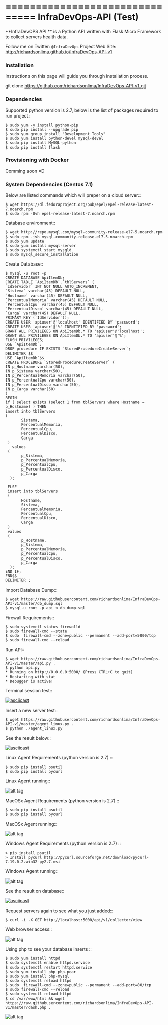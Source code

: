===============================
InfraDevOps-API (Test)
===============================

**InfraDevOPS API ** is a Python API written with Flask Micro Framework to collect servers health data.

Follow me on Twitter: `@InfraDevOps`
Project Web Site: http://richardsonlima.github.io/InfraDevOps-API-v1

### Installation

Instructions on this page will guide you through installation process.  

git clone https://github.com/richardsonlima/InfraDevOps-API-v1.git 

### Dependencies

Supported python version is 2.7, below is the list of packages required to run project:

    $ sudo yum -y install python-pip
    $ sudo pip install --upgrade pip
    $ sudo yum group install "Development Tools"
    $ sudo yum install python-devel mysql-devel
    $ sudo pip install MySQL-python
    $ sudo pip install flask

### Provisioning with Docker

Comming soon =D

### System Dependencies (Centos 7.1)
Below are listed commands which will preper on a cloud server::

    $ wget https://dl.fedoraproject.org/pub/epel/epel-release-latest-7.noarch.rpm
    $ sudo rpm -Uvh epel-release-latest-7.noarch.rpm
    
Database environment::

    $ wget http://repo.mysql.com/mysql-community-release-el7-5.noarch.rpm
    $ sudo rpm -ivh mysql-community-release-el7-5.noarch.rpm
    $ sudo yum update
    $ sudo yum install mysql-server
    $ sudo systemctl start mysqld
    $ sudo mysql_secure_installation
    
Create Database::

    $ mysql -u root -p
    CREATE DATABASE ApiItemDb;
    CREATE TABLE `ApiItemDb`.`tblServers` (
    `IdServidor` INT NOT NULL AUTO_INCREMENT,
    `Sistema` varchar(45) DEFAULT NULL,
    `Hostname` varchar(45) DEFAULT NULL,
    `PercentualMemoria` varchar(45) DEFAULT NULL,
    `PercentualCpu` varchar(45) DEFAULT NULL,
    `PercentualDisco` varchar(45) DEFAULT NULL,
    `Carga` varchar(45) DEFAULT NULL,
    PRIMARY KEY (`IdServidor`));  
    CREATE USER 'apiuser'@'localhost' IDENTIFIED BY 'password';
    CREATE USER 'apiuser'@'%' IDENTIFIED BY 'password';
    GRANT ALL PRIVILEGES ON ApiItemDb.* TO 'apiuser'@'localhost';
    GRANT ALL PRIVILEGES ON ApiItemDb.* TO 'apiuser'@'%';
    FLUSH PRIVILEGES;
    USE `ApiItemDb`;
    DROP procedure IF EXISTS `StoredProcedureCreateServer`;
    DELIMITER $$
    USE `ApiItemDb`$$
    CREATE PROCEDURE `StoredProcedureCreateServer` (  
    IN p_Hostname varchar(50),
    IN p_Sistema varchar(50),
    IN p_PercentualMemoria varchar(50),
    IN p_PercentualCpu varchar(50),
    IN p_PercentualDisco varchar(50),
    IN p_Carga varchar(50)
    )
    BEGIN
    if ( select exists (select 1 from tblServers where Hostname = p_Hostname) ) THEN
    insert into tblServers
    (
           Sistema,
           PercentualMemoria,
           PercentualCpu,
           PercentualDisco,
           Carga
     )
       values
     (
           p_Sistema,
           p_PercentualMemoria,
           p_PercentualCpu,
           p_PercentualDisco,
           p_Carga
      );

     ELSE
     insert into tblServers
     (
           Hostname,
           Sistema,
           PercentualMemoria,
           PercentualCpu,
           PercentualDisco,
           Carga
     )
     values
     (
           p_Hostname,
           p_Sistema,
           p_PercentualMemoria,
           p_PercentualCpu,
           p_PercentualDisco,
           p_Carga
      );
    END IF;
    END$$
    DELIMITER ;

Import Database Dump::

    $ wget https://raw.githubusercontent.com/richardsonlima/InfraDevOps-API-v1/master/db_dump.sql
    $ mysql-u root -p api < db_dump.sql
  
Firewall Requirements::

    $ sudo systemctl status firewalld
    $ sudo firewall-cmd --state
    $ sudo  firewall-cmd --zone=public --permanent --add-port=5000/tcp
    $ sudo firewall-cmd --reload

Run API::
    
    $ wget https://raw.githubusercontent.com/richardsonlima/InfraDevOps-API-v1/master/api.py .
    $ python api.py  
    * Running on http://0.0.0.0:5000/ (Press CTRL+C to quit)
    * Restarting with stat
    * Debugger is active!

Terminal session test::

[![asciicast](https://asciinema.org/a/32758.png)](https://asciinema.org/a/32758?autoplay=1)


Insert a new server test::
  
    $ wget https://raw.githubusercontent.com/richardsonlima/InfraDevOps-API-v1/master/agent_linux.py .
    $ python ./agent_linux.py

See the result below::

[![asciicast](https://asciinema.org/a/195341.png)](https://asciinema.org/a/195341)

Linux Agent Requirements (python version is 2.7) ::

    $ sudo pip install psutil
    $ sudo pip install pycurl
    
Linux Agent running::

![alt tag](https://raw.githubusercontent.com/richardsonlima/InfraDevOps-API-v1/master/docs/images/agent_linux_4.jpg) 

MacOSx Agent Requirements (python version is 2.7) :: 

    $ sudo pip install psutil
    $ sudo pip install pycurl
    
MacOSx Agent running::

![alt tag](https://raw.githubusercontent.com/richardsonlima/InfraDevOps-API-v1/master/docs/images/agent_macosx_4.jpg) 


Windows Agent Requirements (python version is 2.7) ::

    > pip install psutil
    > Install pycurl http://pycurl.sourceforge.net/download/pycurl-7.19.0.2.win32-py2.7.msi

Windows Agent running::

![alt tag](https://raw.githubusercontent.com/richardsonlima/InfraDevOps-API-v1/master/docs/images/agent_win_4.jpg) 

See the result on database::

[![asciicast](https://asciinema.org/a/32762.png)](https://asciinema.org/a/32762)

Request servers again to see what you just added::

    $ curl -i -X GET http://localhost:5000/api/v1/collector/view
    
Web browser access::

![alt tag](https://raw.githubusercontent.com/richardsonlima/InfraDevOps-API-v1/master/docs/images/web_access_1.jpg)        
    
Using php to see your database inserts ::

    $ sudo yum install httpd
    $ sudo systemctl enable httpd.service
    $ sudo systemctl restart httpd.service
    $ sudo yum install php php-pear
    $ sudo yum install php-mysql
    $ sudo systemctl reload httpd
    $ sudo  firewall-cmd --zone=public --permanent --add-port=80/tcp
    $ sudo firewall-cmd --reload
    $ sudo systemctl reload httpd
    $ cd /var/www/html && wget https://raw.githubusercontent.com/richardsonlima/InfraDevOps-API-v1/master/dash.php .
    
![alt tag](https://raw.githubusercontent.com/richardsonlima/InfraDevOps-API-v1/master/docs/images/web_access_4.jpg) 

    
